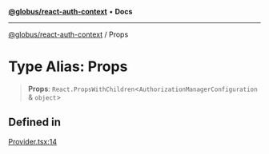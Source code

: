 [**@globus/react-auth-context**](../README.md) • **Docs**

***

[@globus/react-auth-context](../README.md) / Props

# Type Alias: Props

> **Props**: `React.PropsWithChildren`\<`AuthorizationManagerConfiguration` & `object`\>

## Defined in

[Provider.tsx:14](https://github.com/globus/react-auth-context/blob/fe49cc23317de343af9eb96c1e670f94f734d3ff/src/Provider.tsx#L14)
